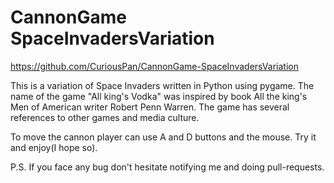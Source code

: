 # CannonGame SpaceInvadersVariation
https://github.com/CuriousPan/CannonGame-SpaceInvadersVariation

This is a variation of Space Invaders written in Python using pygame. The name of the game "All king's Vodka" was inspired by book All the king's Men of American writer Robert Penn Warren.
The game has several references to other games and media culture. 

To move the cannon player can use A and D buttons and the mouse.
Try it and enjoy(I hope so).

P.S. If you face any bug don't hesitate notifying me and doing pull-requests.
